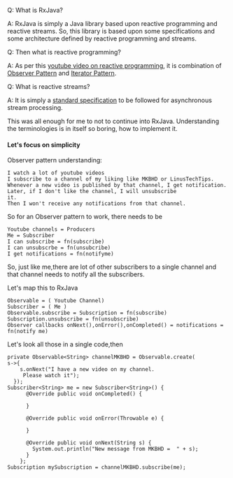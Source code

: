 Q: What is RxJava?

A: RxJava is simply a Java library based upon reactive programming and reactive streams. So, this library is based upon some specifications and some architecture defined by reactive programming and streams.

Q: Then what is reactive programming?

A: As per this [youtube video on reactive programming](https://www.youtube.com/watch?v=dwP1TNXE6fc), it is combination of [Observer Pattern](https://en.wikipedia.org/wiki/Observer_pattern) and [Iterator Pattern](https://en.wikipedia.org/wiki/Iterator_pattern). 

Q: What is reactive streams?

A: It is simply a [standard specification](http://www.reactive-streams.org/) to be followed for asynchronous stream processing.


This was all enough for me to not to continue into RxJava. Understanding the terminologies is in itself so boring, how to implement it.

#### Let's focus on simplicity

Observer pattern understanding:

```
I watch a lot of youtube videos
I subscribe to a channel of my liking like MKBHD or LinusTechTips. 
Whenever a new video is published by that channel, I get notification.
Later, if I don't like the channel, I will unsubscribe
it.
Then I won't receive any notifications from that channel.
``` 

So for an Observer pattern to work, there needs to be

```
Youtube channels = Producers
Me = Subscriber
I can subscribe = fn(subscribe)
I can unsubscrbe = fn(unsubcribe)
I get notifications = fn(notifyme)
```

So, just like me,there are lot of other subscribers to a single channel and that channel needs to notify all the subscribers.

Let's map this to RxJava

```
Observable = ( Youtube Channel)
Subscriber = ( Me )
Observable.subscribe = Subscription = fn(subscribe)
Subscription.unsubscribe = fn(unsubscribe)
Observer callbacks onNext(),onError(),onCompleted() = notifications = fn(notify me)
```

Let's look all those in a single code,then

```
private Observable<String> channelMKBHD = Observable.create(
s->{
    s.onNext("I have a new video on my channel.
     Please watch it");
  });
Subscriber<String> me = new Subscriber<String>() {
      @Override public void onCompleted() {

      }

      @Override public void onError(Throwable e) {

      }

      @Override public void onNext(String s) {
        System.out.println("New message from MKBHD =  " + s);
      }
    };  
Subscription mySubscription = channelMKBHD.subscribe(me);    
```
     

